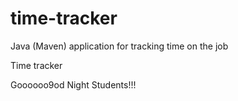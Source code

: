 # time-tracker
Java (Maven) application for tracking time on the job

Time tracker

Goooooo9od Night Students!!!
